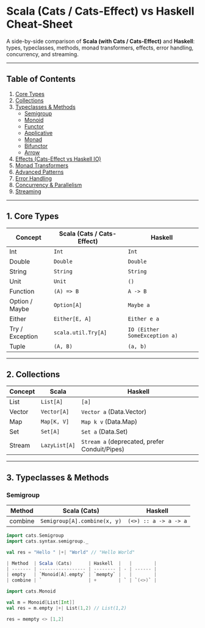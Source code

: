 # Scala (Cats / Cats-Effect) vs Haskell Cheat-Sheet

A side-by-side comparison of **Scala (with Cats / Cats-Effect)** and **Haskell**:  
types, typeclasses, methods, monad transformers, effects, error handling, concurrency, and streaming.  

---

## Table of Contents

1. [Core Types](#1-core-types)  
2. [Collections](#2-collections)  
3. [Typeclasses & Methods](#3-typeclasses--methods)  
   - [Semigroup](#semigroup)  
   - [Monoid](#monoid)  
   - [Functor](#functor)  
   - [Applicative](#applicative)  
   - [Monad](#monad)  
   - [Bifunctor](#bifunctor)  
   - [Arrow](#arrow)  
4. [Effects (Cats-Effect vs Haskell IO)](#4-effects-cats-effect-vs-haskell-io)  
5. [Monad Transformers](#5-monad-transformers)  
6. [Advanced Patterns](#6-advanced-patterns)  
7. [Error Handling](#7-error-handling)  
8. [Concurrency & Parallelism](#8-concurrency--parallelism)  
9. [Streaming](#9-streaming)  

---

## 1. Core Types

| Concept             | Scala (Cats / Cats-Effect)          | Haskell                  |
|---------------------|-------------------------------------|--------------------------|
| Int                 | `Int`                               | `Int`                    |
| Double              | `Double`                            | `Double`                 |
| String              | `String`                            | `String`                 |
| Unit                | `Unit`                              | `()`                     |
| Function            | `(A) => B`                          | `A -> B`                 |
| Option / Maybe      | `Option[A]`                         | `Maybe a`                |
| Either              | `Either[E, A]`                      | `Either e a`             |
| Try / Exception     | `scala.util.Try[A]`                 | `IO (Either SomeException a)` |
| Tuple               | `(A, B)`                            | `(a, b)`                 |

---

## 2. Collections

| Concept       | Scala                          | Haskell                |
|---------------|-------------------------------|------------------------|
| List          | `List[A]`                      | `[a]`                  |
| Vector        | `Vector[A]`                    | `Vector a` (Data.Vector) |
| Map           | `Map[K, V]`                    | `Map k v` (Data.Map)   |
| Set           | `Set[A]`                       | `Set a` (Data.Set)     |
| Stream        | `LazyList[A]`                  | `Stream a` (deprecated, prefer Conduit/Pipes) |

---

## 3. Typeclasses & Methods

### Semigroup

| Method | Scala (Cats) | Haskell |
|--------|--------------|---------|
| combine | `Semigroup[A].combine(x, y)` | `(<>) :: a -> a -> a` |

```scala
import cats.Semigroup
import cats.syntax.semigroup._

val res = "Hello " |+| "World" // "Hello World"

| Method  | Scala (Cats)      | Haskell  |   |        |
| ------- | ----------------- | -------- | - | ------ |
| empty   | `Monoid[A].empty` | `mempty` |   |        |
| combine | `                 | +        | ` | `(<>)` |

import cats.Monoid

val m = Monoid[List[Int]]
val res = m.empty |+| List(1,2) // List(1,2)

res = mempty <> [1,2]
